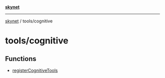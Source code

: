 [**skynet**](../../README.md)

***

[skynet](../../README.md) / tools/cognitive

# tools/cognitive

## Functions

- [registerCognitiveTools](functions/registerCognitiveTools.md)
